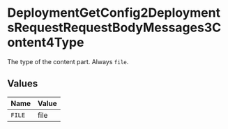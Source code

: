 # DeploymentGetConfig2DeploymentsRequestRequestBodyMessages3Content4Type

The type of the content part. Always `file`.


## Values

| Name   | Value  |
| ------ | ------ |
| `FILE` | file   |